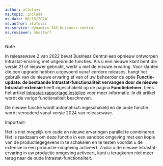 ```yaml
---
author: altotovi
ms.topic: include
ms.date: 08/16/2024
ms.author: atotovic
ms.service: dynamics-365-business-central
ms.reviewer: bholtorf
---
```


> [!NOTE]
> In releasewave 2 van 2022 bevat Business Central een opnieuw ontworpen Intrastat-ervaring met uitgebreide functies. Als u een nieuwe klant bent die versie 21 of nieuwer gebruikt, werkt u met de nieuwe ervaring. Voor klanten die een upgrade hebben uitgevoerd vanaf eerdere releases, hangt het gebruik van de nieuwe ervaring af van of uw beheerder de optie **Functie-update: de bestaande Intrastat-functionaliteit vervangen door de nieuwe Intrastat-extensie** heeft ingeschakeld op de pagina **Functiebeheer**. Lees het artikel [Intrastat-rapportage instellen](../finance-how-setup-report-intrastat.md) voor meer informatie. In dit artikel wordt de vorige functionaliteit beschreven.
>
> De nieuwe functie wordt automatisch ingeschakeld en de oude functie wordt verouderd vanaf versie 2024 van releasewave.   

> [!IMPORTANT]
> Het is niet mogelijk om oude en nieuwe ervaringen parallel te combineren. Het is raadzaam om deze functie in een sandbox omgeving met een kopie van de productiegegevens in te schakelen en te testen voordat u de extensie in een productie-omgeving activeert. Zodra u de nieuwe Intrastat-ervaring in uw productie omgeving activeert, kunt u terugkeren niet meer terug naar de oude Intrastat-functionaliteit.
